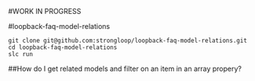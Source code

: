 #WORK IN PROGRESS

#loopback-faq-model-relations
```
git clone git@github.com:strongloop/loopback-faq-model-relations.git
cd loopback-faq-model-relations
slc run
```

##How do I get related models and filter on an item in an array propery?
